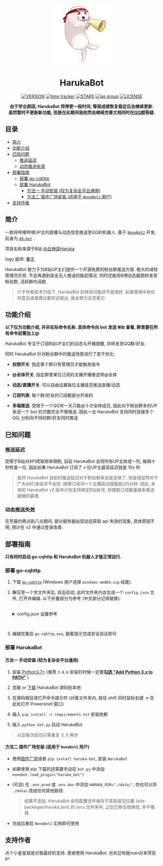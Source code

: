   
  
<div align="center">
  <img src="logo.png" width="200" height="200" alt="logo">
  
# HarukaBot
  
[![VERSION](https://img.shields.io/github/v/release/SK-415/HarukaBot )](https://github.com/SK-415/HarukaBot/releases/latest)
[![time tracker](https://wakatime.com/badge/github/SK-415/HarukaBot.svg )](https://wakatime.com/badge/github/SK-415/HarukaBot)
[![STARS](https://img.shields.io/github/stars/SK-415/HarukaBot )](https://github.com/SK-415/HarukaBot/stargazers)
[![qq group](https://img.shields.io/badge/QQ%E7%BE%A4-629574472-orange )](https://jq.qq.com/?_wv=1027&k=sHPbCRAd)
[![LICENSE](https://img.shields.io/github/license/SK-415/HarukaBot )](https://github.com/SK-415/HarukaBot/blob/master/LICENSE)
  
**由于学业原因, HarukaBot 将停更一段时间, 等我成绩恢复稳定后会继续更新.**  
**虽然暂时不更新新功能, 但是在此期间我依然会继续完善文档同时在[QQ群](https://jq.qq.com/?_wv=1027&k=DveS3XKI )答疑.**
  
</div>
  
##  目录
  
  
- [简介](#简介 )
- [功能介绍](#功能介绍 )
- [已知问题](#已知问题 )
  - [推送延迟](#推送延迟 )
  - [动态推送失效](#动态推送失效 )
- [部署指南](#部署指南 )
  - [部署 go-cqhttp](#部署-go-cqhttp )
  - [部署 HarukaBot](#部署-harukabot )
    - [方法一 手动安装 (较为复杂全平台通用)](#方法一-手动安装-较为复杂全平台通用 )
    - [方法二 插件广场安装 (适用于 `NoneBot2` 用户)](#方法二-插件广场安装-适用于-nonebot2-用户 )
- [支持作者](#支持作者 )
  
##  简介
  
  
一款将哔哩哔哩UP主的直播与动态信息推送至QQ的机器人. 基于 [`NoneBot2`](https://github.com/nonebot/nonebot2 ) 开发, 前身为 [`dd-bot`](https://github.com/SK-415/dd-bot ) .
  
项目名称来源于B站 [@白神遥Haruka](https://space.bilibili.com/477332594 )
  
logo 画师: [秦无](https://space.bilibili.com/4668826 )
  
HarukaBot 致力于为B站UP主们提供一个开源免费的粉丝群推送方案. 极大的减轻管理员负担, 不会再遇到突击无人推送的尴尬情况. 同时还能将B博动态截图转发至粉丝群, 活跃群内话题.
  
> 介于作者技术力低下, HarukaBot 的体验可能并不是很好. 如果使用中有任何意见或者建议都欢迎提出, 我会努力去完善它. 
  
##  功能介绍
  
  
**以下仅为功能介绍, 并非实际命令名称. 具体命令向 bot 发送 `帮助` 查看, 群里要在所有命令前需加上@**
  
HarukaBot 专注于订阅B站UP主们的动态与开播提醒, 并转发至QQ群/好友.
  
同时 HarukaBot 针对粉丝群中的推送场景进行了若干优化: 
  
- **权限开关**: 指定某个群只有管理员才能触发指令
  
- **@全体开关**: 指定群里某位订阅的主播开播推送带@全体
  
- **动态/直播开关**: 可以自由设置每位主播是否推送直播/动态
  
- **订阅列表**: 每个群/好友的订阅都是分开来的
  
- **多端推送**: 受限于一个QQ号一天只能@十次全体成员, 因此对于粉丝群多的UP来说一个 bot 的次数完全不够推送. 因此一台 HarukaBot 支持同时连接多个QQ, 分别向不同的群/好友同时推送
  
##  已知问题
  
  
###  推送延迟
  
  
受限于B站对API爬取频率限制, 目前 HarukaBot 会将所有UP主排成一列, 每隔十秒检查一位. 因此如果 HarukaBot 订阅了 x 位UP主最高延迟就是 10x 秒.
  
> 虽然 HarukaBot 目前的推送延迟对于粉丝群来说是足够了, 但是很显然对于广大dd们来说并不友好, 随便订阅30+个主播延迟就能超过5分钟. 
> 因此, 未来的 HarukaBot v2 版中计划支持绑定B站账号, 将摆脱订阅数量越多推送越慢的窘境.
  
###  动态推送失效
  
  
在早晨约两点到八点期间, 部分服务器出现动态获取 api 失效的现象, 具体原因不明, 预计在 v2 中通过登录改善.
  
##  部署指南
  
  
**只有同时启动 go-cqhttp 和 HarukaBot 机器人才能正常运行.**
  
###  部署 go-cqhttp
  
  
1. 下载 [`go-cqhttp`](https://github.com/Mrs4s/go-cqhttp/releases/latest ) (Windows 用户选择 `windows-amd64.zip` 结尾).
  
2. 解压至一个空文件夹后, 双击启动, 此时文件夹内会生成一个 `config.json` 文件, 打开并编辑. 
以下折叠部分为参考 (中文部分记得替换): 
  
	</br>
  
	<details>
	<summary>config.json 设置参考</summary>
  
	```json
	{
		"uin": 机器人QQ号,
		"password": "QQ密码",
		"encrypt_password": false,
		"password_encrypted": "",
		"enable_db": true,
		"access_token": "",
		"relogin": {
			"enabled": true,
			"relogin_delay": 3,
			"max_relogin_times": 0
		},
		"_rate_limit": {
			"enabled": false,
			"frequency": 1,
			"bucket_size": 1
		},
		"ignore_invalid_cqcode": false,
		"force_fragmented": false,
		"heartbeat_interval": 0,
		"http_config": {
			"enabled": false,
			"host": "0.0.0.0",
			"port": 5700,
			"timeout": 0,
			"post_urls": {}
		},
		"ws_config": {
			"enabled": false,
			"host": "0.0.0.0",
			"port": 6700
		},
		"ws_reverse_servers": [
			{
				"enabled": true,
				"reverse_url": "ws://127.0.0.1:8080/cqhttp/ws",
				"reverse_api_url": "",
				"reverse_event_url": "",
				"reverse_reconnect_interval": 3000
			}
		],
		"post_message_format": "string",
		"debug": false,
		"log_level": "",
		"web_ui": {
			"enabled": false,
			"host": "127.0.0.1",
			"web_ui_port": 9999,
			"web_input": false
		}
	}
	```
	</details>
  
</br>
  
3. 编辑完重启 `go-cqhttp.exe`, 跟着提示完成安全验证即可
  
###  部署 HarukaBot
  
  
####  方法一 手动安装 (较为复杂全平台通用)
  
  
1. 安装 [Python3.7+](https://www.python.org/downloads/release/python-386/ ) (推荐 `3.8.6` 安装的时候一定要[**勾选 "Add Python 3.x to PATH"**](https://www.liaoxuefeng.com/wiki/1016959663602400/1016959856222624 ) )
  
2. 克隆 or [下载](https://github.com/SK-415/HarukaBot/releases/latest ) HarukaBot 源码到本地
  
3. 在源码根目录打开命令提示符 (对着文件夹内, 按住 shift 同时鼠标右键 -> 在此处打开 Powershell 窗口)
  
3. 输入 `pip install -r requirements.txt` 安装依赖
  
4. 输入 `python bot.py` 启动 HarukaBot
  
> 以后每次启动只需重复 3, 5 两步
  
####  方法二 插件广场安装 (适用于 `NoneBot2` 用户)
  
  
- 使用[插件广场](https://v2.nonebot.dev/plugin-store.html )或者 `pip install haruka-bot`, 安装 `HarukaBot`
  
- 如果使用 pip 下载的还需要手动在 `bot.py` 中添加 `nonebot.load_plugin("haruka_bot")`
  
- (可选) 在 `.env.prod` 或 `.env.dev` 中添加 `HARUKA_DIR="./data/"`, 你也可以将 `./data/` 改成任何其他路径. 
  > 如果不添加, HarukaBot 会将配置文件保存于其安装包位置 (site-packages/haruka_bot) 的 `data` 文件夹中, 之后迁移会很麻烦, 并不推荐.
  
- 完成后重启 `NoneBot2` 实例即可使用
  
##  支持作者
  
  
点个小星星就是对我最好的支持. 感谢使用 HarukaBot. 也欢迎有能man对本项目pr.
  